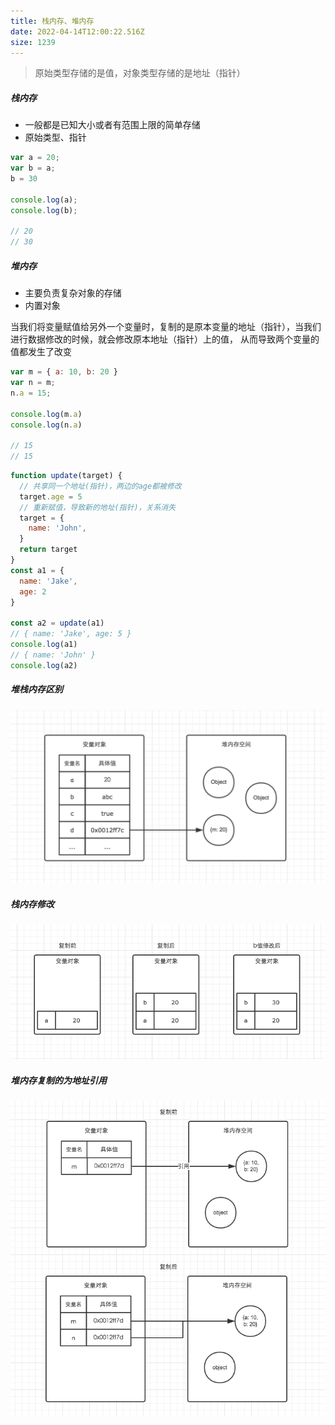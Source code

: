 ```yaml
---
title: 栈内存、堆内存
date: 2022-04-14T12:00:22.516Z
size: 1239
---
```

> 原始类型存储的是值，对象类型存储的是地址（指针）

##### 栈内存

- 一般都是已知大小或者有范围上限的简单存储
- 原始类型、指针

```js
var a = 20;
var b = a;
b = 30

console.log(a);
console.log(b);

// 20
// 30
```

##### 堆内存

- 主要负责复杂对象的存储
- 内置对象

当我们将变量赋值给另外一个变量时，复制的是原本变量的地址（指针），当我们进行数据修改的时候，就会修改原本地址（指针）上的值， 从而导致两个变量的值都发生了改变

```javascript
var m = { a: 10, b: 20 }
var n = m;
n.a = 15;

console.log(m.a)
console.log(n.a)

// 15
// 15
```

```js
function update(target) {
  // 共享同一个地址(指针)，两边的age都被修改
  target.age = 5
  // 重新赋值，导致新的地址(指针)，关系消失
  target = {
    name: 'John',
  }
  return target
}
const a1 = {
  name: 'Jake',
  age: 2
}

const a2 = update(a1)
// { name: 'Jake', age: 5 }
console.log(a1) 
// { name: 'John' }
console.log(a2)
```

##### 堆栈内存区别

![1](../../public/js/1.png)

##### 栈内存修改

![2](../../public/js/2.png)

##### 堆内存复制的为地址引用

![3](../../public/js/3.png)

